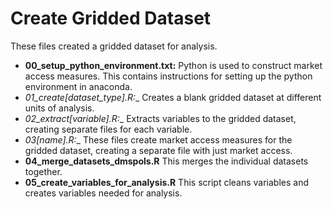 # Create Gridded Dataset

These files created a gridded dataset for analysis.

* __00_setup_python_environment.txt:__ Python is used to construct market access measures. This contains instructions for setting up the python environment in anaconda.
* __01_create_[dataset_type].R:__ Creates a blank gridded dataset at different units of analysis.
* __02_extract_[variable].R:__ Extracts variables to the gridded dataset, creating separate files for each variable.
* __03_[name].R:__ These files create market access measures for the gridded dataset, creating a separate file with just market access.
* __04_merge_datasets_dmspols.R__ This merges the individual datasets together.
* __05_create_variables_for_analysis.R__ This script cleans variables and creates variables needed for analysis.
